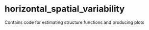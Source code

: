 # horizontal_spatial_variability
Contains code for estimating structure functions and producing plots
